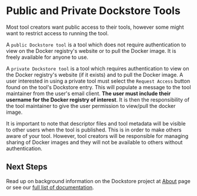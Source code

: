 # Public and Private Dockstore Tools
Most tool creators want public access to their tools, however some might want to restrict access to running the tool.

A `public Dockstore tool` is a tool which does not require authentication to view on the Docker registry's website or to pull the Docker image. It is freely available for anyone to use.

A `private Dockstore tool` is a tool which requires authentication to view on the Docker registry's website (if it exists) and to pull the Docker image. A user interested in using a private tool must select the `Request Access` button found on the tool's Dockstore entry. This will populate a message to the tool maintainer from the user's email client. **The user must include their username for the Docker registry of interest**. It is then the responsibility of the tool maintainer to give the user permission to view/pull the docker image.

It is important to note that descriptor files and tool metadata will be visible to other users when the tool is published. This is in order to make others aware of your tool. However, tool creators will be responsible for managing sharing of Docker images and they will not be available to others without authentication.

## Next Steps

Read up on background information on the Dockstore project at [About](/docs/about) page or see our [full list of documentation](/docs).

